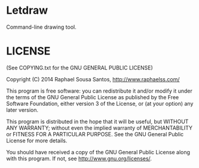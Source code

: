 Letdraw
====

Command-line drawing tool.

LICENSE
=======

(See COPYING.txt for the GNU GENERAL PUBLIC LICENSE)

Copyright (C) 2014  Raphael Sousa Santos, http://www.raphaelss.com/

This program is free software: you can redistribute it and/or modify
it under the terms of the GNU General Public License as published by
the Free Software Foundation, either version 3 of the License, or
(at your option) any later version.

This program is distributed in the hope that it will be useful,
but WITHOUT ANY WARRANTY; without even the implied warranty of
MERCHANTABILITY or FITNESS FOR A PARTICULAR PURPOSE.  See the
GNU General Public License for more details.

You should have received a copy of the GNU General Public License
along with this program.  If not, see <http://www.gnu.org/licenses/>.

